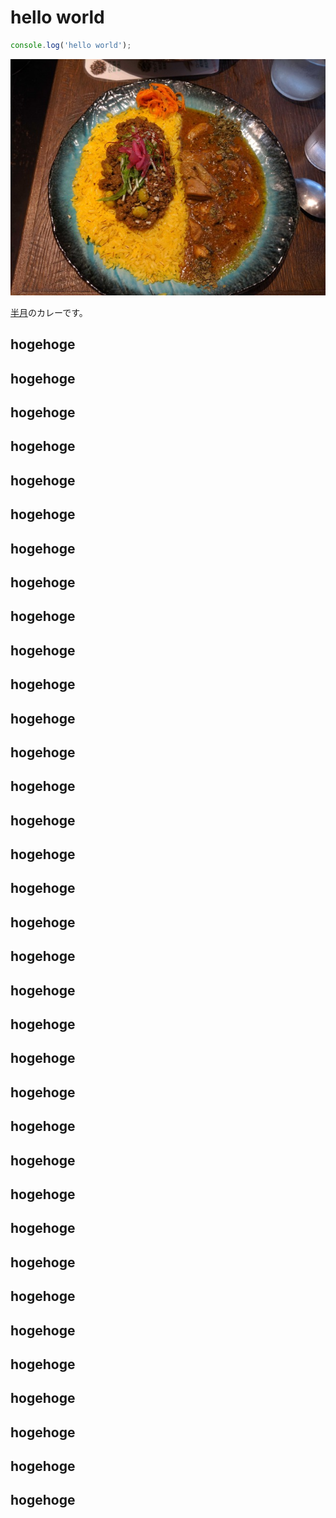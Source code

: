 # hello world

```javascript
console.log('hello world');
```

![半月のカレー](/static/blogs/hello-world/hangetsu_curry.jpg "サンプル")

[半月](https://tabelog.com/tokyo/A1304/A130401/13211678/)のカレーです。
## hogehoge
## hogehoge
## hogehoge
## hogehoge
## hogehoge
## hogehoge
## hogehoge
## hogehoge
## hogehoge
## hogehoge
## hogehoge
## hogehoge
## hogehoge
## hogehoge
## hogehoge
## hogehoge
## hogehoge
## hogehoge
## hogehoge
## hogehoge
## hogehoge
## hogehoge
## hogehoge
## hogehoge
## hogehoge
## hogehoge
## hogehoge
## hogehoge
## hogehoge
## hogehoge
## hogehoge
## hogehoge
## hogehoge
## hogehoge
## hogehoge
    
